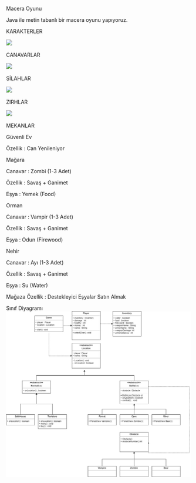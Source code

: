 Macera Oyunu


Java ile metin tabanlı bir macera oyunu yapıyoruz.



KARAKTERLER

![](https://i.hizliresim.com/4jjezvb.PNG)

CANAVARLAR

![](https://i.hizliresim.com/7u79wvy.PNG)

SİLAHLAR

![](https://i.hizliresim.com/5g1r1im.PNG)

ZIRHLAR

![](https://i.hizliresim.com/hc96zz5.PNG)

MEKANLAR



Güvenli Ev


Özellik : Can Yenileniyor


Mağara


Canavar : Zombi (1-3 Adet)


Özellik : Savaş + Ganimet


Eşya : Yemek (Food)


Orman


Canavar : Vampir (1-3 Adet)


Özellik : Savaş + Ganimet


Eşya : Odun (Firewood)


Nehir


Canavar : Ayı (1-3 Adet)


Özellik : Savaş + Ganimet


Eşya : Su (Water)


Mağaza
Özellik : Destekleyici Eşyalar Satın Almak


Sınıf Diyagramı
![](https://raw.githubusercontent.com/Kodluyoruz/taskforce/main/java102/advgame-1/figures/class-diagram.jpg)

